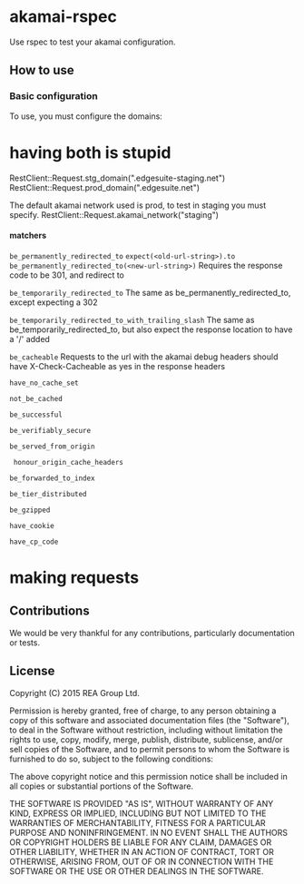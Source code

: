 # akamai-rspec

Use rspec to test your akamai configuration.

## How to use

### Basic configuration
To use, you must configure the domains:
# having both is stupid
RestClient::Request.stg_domain("<mysite>.edgesuite-staging.net")
RestClient::Request.prod_domain("<mysite>.edgesuite.net")

The default akamai network used is prod, to test in staging you must specify.
RestClient::Request.akamai_network("staging")

#### matchers

``` be_permanently_redirected_to ```
``` expect(<old-url-string>).to be_permanently_redirected_to(<new-url-string>) ```
Requires the response code to be 301, and redirect to <new-url-string>

``` be_temporarily_redirected_to ```
The same as be_permanently_redirected_to, except expecting a 302

``` be_temporarily_redirected_to_with_trailing_slash ```
The same as be_temporarily_redirected_to, but also expect the response location to have a '/' added

``` be_cacheable ```
Requests to the url with the akamai debug headers should have X-Check-Cacheable as yes in the
response headers

``` have_no_cache_set ```

``` not_be_cached ```

``` be_successful ```

``` be_verifiably_secure ```

``` be_served_from_origin ```

``` honour_origin_cache_headers```

``` be_forwarded_to_index ```

``` be_tier_distributed ```

``` be_gzipped ```

``` have_cookie ```

``` have_cp_code ```

# making requests

## Contributions
We would be very thankful for any contributions, particularly documentation or tests.

## License
Copyright (C) 2015 REA Group Ltd.

Permission is hereby granted, free of charge, to any person obtaining a copy of this software and associated documentation files (the "Software"), to deal in the Software without restriction, including without limitation the rights to use, copy, modify, merge, publish, distribute, sublicense, and/or sell copies of the Software, and to permit persons to whom the Software is furnished to do so, subject to the following conditions:

The above copyright notice and this permission notice shall be included in all copies or substantial portions of the Software.

THE SOFTWARE IS PROVIDED "AS IS", WITHOUT WARRANTY OF ANY KIND, EXPRESS OR IMPLIED, INCLUDING BUT NOT LIMITED TO THE WARRANTIES OF MERCHANTABILITY, FITNESS FOR A PARTICULAR PURPOSE AND NONINFRINGEMENT. IN NO EVENT SHALL THE AUTHORS OR COPYRIGHT HOLDERS BE LIABLE FOR ANY CLAIM, DAMAGES OR OTHER LIABILITY, WHETHER IN AN ACTION OF CONTRACT, TORT OR OTHERWISE, ARISING FROM, OUT OF OR IN CONNECTION WITH THE SOFTWARE OR THE USE OR OTHER DEALINGS IN THE SOFTWARE.
